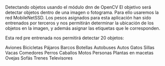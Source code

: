 Detectando objetos usando el módulo dnn de OpenCV
El objetivo será detectar objetos dentro de una imagen o fotograma. Para ello usaremos la red MobileNetSSD. Los pesos asignados para esta aplicación han sido entrenados por terceros y nos permitirán determinar la ubicación de los objetos en la imagen, y además asignar las etiquetas que le corresponden. 

Esta red pre entrenada nos permitirá detectar 20 objetos: 

Aviones
Bicicletas
Pájaros
Barcos
Botellas
Autobuses
Autos
Gatos
Sillas
Vacas
Comedores
Perros
Caballos
Motos
Personas
Plantas en macetas
Ovejas
Sofás
Trenes
Televisores
